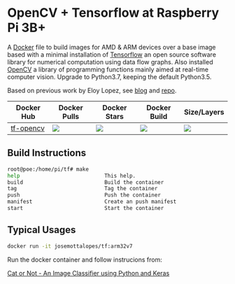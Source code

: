 # OpenCV + Tensorflow at Raspberry Pi 3B+

A [Docker](http://docker.com) file to build images for AMD & ARM devices over a base image based with a minimal installation of [Tensorflow](https://www.tensorflow.org/) an open source software library for numerical computation using data flow graphs. Also installed [OpenCV](https://opencv.org/) a library of programming functions mainly aimed at real-time computer vision. Upgrade to Python3.7, keeping the default Python3.5.

Based on previous work by Eloy Lopez, see [blog](http://deft.work/tensorflow_for_raspberry) and [repo](https://github.com/DeftWork/tf-opencv).

| Docker Hub | Docker Pulls | Docker Stars | Docker Build | Size/Layers |
| --- | --- | --- | --- | --- |
| [tf-opencv](https://hub.docker.com/r/elswork/tf-opencv "elswork/tf-opencv on Docker Hub") | [![](https://img.shields.io/docker/pulls/elswork/tf-opencv.svg)](https://hub.docker.com/r/elswork/tf-opencv "tf-opencv on Docker Hub") | [![](https://img.shields.io/docker/stars/elswork/tf-opencv.svg)](https://hub.docker.com/r/elswork/tf-opencv "tf-opencv on Docker Hub") | [![](https://img.shields.io/docker/build/elswork/tf-opencv.svg)](https://hub.docker.com/r/elswork/tf-opencv "tf-opencv on Docker Hub") | [![](https://images.microbadger.com/badges/image/elswork/tf-opencv.svg)](https://microbadger.com/images/elswork/tf-opencv "tf-opencv on microbadger.com") |

## Build Instructions

```sh
root@poe:/home/pi/tf# make  
help                           This help.  
build                          Build the container  
tag                            Tag the container  
push                           Push the container  
manifest                       Create an push manifest  
start                          Start the container  
```

## Typical Usages

```sh
docker run -it josemottalopes/tf:arm32v7
```

Run the docker container and follow instrucions from:  

[Cat or Not - An Image Classifier using Python and Keras](https://www.codeproject.com/Articles/4023566/Cat-or-Not-An-Image-Classifier-using-Python-and-Ke)
